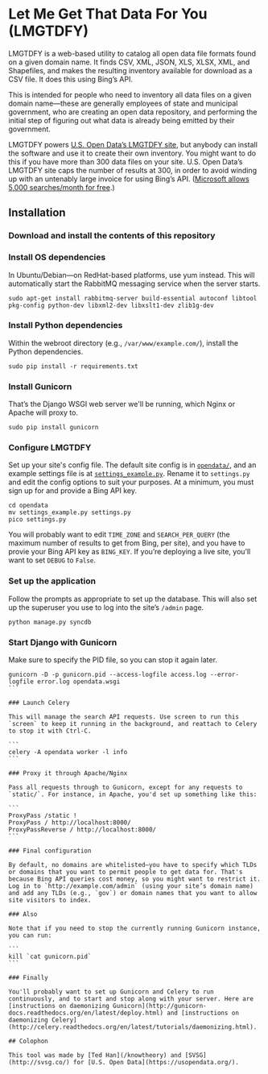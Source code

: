 # Let Me Get That Data For You (LMGTDFY)

LMGTDFY is a web-based utility to catalog all open data file formats found on a given domain name. It finds CSV, XML, JSON, XLS, XLSX, XML, and Shapefiles, and makes the resulting inventory available for download as a CSV file. It does this using Bing’s API.

This is intended for people who need to inventory all data files on a given domain name—these are generally employees of state and municipal government, who are creating an open data repository, and performing the initial step of figuring out what data is already being emitted by their government.

LMGTDFY powers [U.S. Open Data’s LMGTDFY site](http://lmgtdfy.usopendata.org/), but anybody can install the software and use it to create their own inventory. You might want to do this if you have more than 300 data files on your site. U.S. Open Data’s LMGTDFY site caps the number of results at 300, in order to avoid winding up with an untenably large invoice for using Bing’s API. ([Microsoft allows 5,000 searches/month for free](https://datamarket.azure.com/dataset/bing/search).)

## Installation

### Download and install the contents of this repository

### Install OS dependencies

In Ubuntu/Debian—on RedHat-based platforms, use yum instead. This will automatically start the RabbitMQ messaging service when the server starts.

```
sudo apt-get install rabbitmq-server build-essential autoconf libtool pkg-config python-dev libxml2-dev libxslt1-dev zlib1g-dev
```

### Install Python dependencies

Within the webroot directory (e.g., `/var/www/example.com/`), install the Python dependencies.

```
sudo pip install -r requirements.txt
```

### Install Gunicorn

That’s the Django WSGI web server we'll be running, which Nginx or Apache will proxy to.

```
sudo pip install gunicorn
```

### Configure LMGTDFY

Set up your site's config file. The default site config is in [`opendata/`](https://github.com/opendata/lmgtdfy/tree/master/opendata), and an example settings file is at [`settings_example.py`](https://github.com/opendata/lmgtdfy/blob/master/opendata/settings_example.py). Rename it to `settings.py` and edit the config options to suit your purposes. At a minimum, you must sign up for and provide a Bing API key.

```
cd opendata
mv settings_example.py settings.py
pico settings.py
```

You will probably want to edit `TIME_ZONE` and `SEARCH_PER_QUERY` (the maximum number of results to get from Bing, per site), and you have to provie your Bing API key as `BING_KEY`. If you’re deploying a live site, you’ll want to set `DEBUG` to `False`.

### Set up the application

Follow the prompts as appropriate to set up the database. This will also set up the superuser you use to log into the site’s `/admin` page.

```
python manage.py syncdb
```

### Start Django with Gunicorn

Make sure to specify the PID file, so you can stop it again later.

````
gunicorn -D -p gunicorn.pid --access-logfile access.log --error-logfile error.log opendata.wsgi
```

### Launch Celery

This will manage the search API requests. Use screen to run this `screen` to keep it running in the background, and reattach to Celery to stop it with Ctrl-C.

```
celery -A opendata worker -l info
```

### Proxy it through Apache/Nginx

Pass all requests through to Gunicorn, except for any requests to `static/`. For instance, in Apache, you'd set up something like this:

```
ProxyPass /static !
ProxyPass / http://localhost:8000/
ProxyPassReverse / http://localhost:8000/
```

### Final configuration

By default, no domains are whitelisted—you have to specify which TLDs or domains that you want to permit people to get data for. That's because Bing API queries cost money, so you might want to restrict it. Log in to `http://example.com/admin` (using your site’s domain name) and add any TLDs (e.g., `gov`) or domain names that you want to allow site visitors to index.

### Also

Note that if you need to stop the currently running Gunicorn instance, you can run:

```
kill `cat gunicorn.pid`
```

### Finally

You'll probably want to set up Gunicorn and Celery to run continuously, and to start and stop along with your server. Here are [instructions on daemonizing Gunicorn](http://gunicorn-docs.readthedocs.org/en/latest/deploy.html) and [instructions on daemonizing Celery](http://celery.readthedocs.org/en/latest/tutorials/daemonizing.html).

## Colophon

This tool was made by [Ted Han](/knowtheory) and [SVSG](http://svsg.co/) for [U.S. Open Data](https://usopendata.org/).
